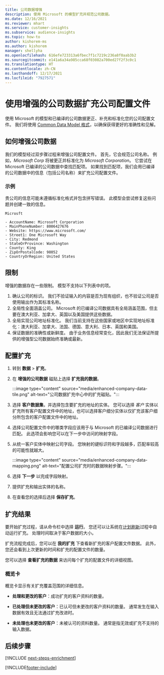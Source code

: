 ```yaml
---
title: 公司数据增强
description: 使用 Microsoft 的模型扩充并规范公司数据。
ms.date: 12/16/2021
ms.reviewer: mhart
ms.service: customer-insights
ms.subservice: audience-insights
ms.topic: how-to
author: kishorem-ms
ms.author: kishorem
manager: shellyha
ms.openlocfilehash: 616efe723313a6fbec7f1c7219c236a8f0aab3b2
ms.sourcegitcommit: e141a6a34a985cca68f03082a700ed27f2f3c0c1
ms.translationtype: HT
ms.contentlocale: zh-CN
ms.lasthandoff: 12/17/2021
ms.locfileid: "7927571"
---
```

# <a name="enrichment-of-company-profiles-with-enhanced-company-data"></a>使用增强的公司数据扩充公司配置文件

使用 Microsoft 的模型和已编译的公司数据更正、补充和标准化您的公司配置文件。 我们将使用 [Common Data Model 格式](/common-data-model/schema/core/applicationcommon/account)，以确保获得更好的准确性和见解。

## <a name="how-we-enhance-company-data"></a>如何增强公司数据

我们的模型经过双步骤过程来增强公司配置文件。 首先，它会规范公司名称。 例如，*Microsoft Corp* 将被更正并标准化为 *Microsoft Corporation*。 它尝试在 Microsoft 已编译的公司数据中查找匹配项。 如果找到匹配项，我们会用已编译的公司数据中的信息（包括公司名称）来扩充公司配置文件。


### <a name="example"></a>示例

贵公司的信息可能未遵循标准化格式并包含拼写错误。 此模型会尝试修复这些问题并创建一致的信息。

```Input
Microsft
```

```Output
- AccountName: Microsoft Corporation
- MainPhoneNumber: 8006427676
- Website: https://www.microsoft.com/
- Street1: One Microsoft Way
- City: Redmond
- StateOrProvince: Washington
- County: King
- ZipOrPostalCode: 98052
- CountryOrRegion: United States
```

## <a name="limitations"></a>限制

增强的数据存在一些限制。 模型不支持以下列表中的项。

1.  确认公司的标识。 我们不验证输入的内容是否为现有组织，也不验证公司是否使用输出作为其标准名称。
2.  全局性全面涵盖公司。 Microsoft 的已编译公司数据具有全局涵盖范围，但主要在澳大利亚、加拿大、英国以及美国提供这些数据。
3.  全局实现公司地址标准化。 我们当前支持在这些国家或地区中实现地址标准化：澳大利亚、加拿大、法国、德国、意大利、日本、英国和美国。
4.  保证数据的准确性或新鲜度。 由于业务信息经常变化，因此我们无法保证所提供的增强型公司数据始终准确或最新。

## <a name="configure-the-enrichment"></a>配置扩充

1. 转到 **数据** > **扩充**。

1. 在 **增强的公司数据** 磁贴上选择 **扩充我的数据**。

   :::image type="content" source="media/enhanced-company-data-tile.png" alt-text="公司数据扩充中心中的扩充磁贴。":::

1. 选择 **客户数据集**，并选择包含要扩充的地址的实体。 您可以选择 *客户* 实体以扩充所有客户配置文件中的地址，也可以选择客户细分实体以仅扩充该客户细分所包含的客户配置文件中的地址。

1. 选择公司配置文件中的哪类字段应该用于与 Microsoft 的已编译公司数据进行匹配。 此选项会影响您可以在下一步中访问的映射字段。

1.  从统一客户实体中映射公司字段。 您映射的键标识符和字段越多，匹配率较高的可能性就越大。

    :::image type="content" source="media/enhanced-company-data-mapping.png" alt-text="配置公司扩充时的数据映射步骤。":::

1. 选择 **下一步** 以完成字段映射。

1. 提供扩充和输出实体的名称。

1. 在查看您的选择后选择 **保存扩充**。

## <a name="enrichment-results"></a>扩充结果

要开始扩充过程，请从命令栏中选择 **运行**。 您还可以让系统在[计划刷新](system.md#schedule-tab)过程中自动运行扩充。 处理时间取决于客户数据的大小。

扩充流程完成后，您可以在 **我的扩充** 下查看新扩充的客户配置文件数据。 此外，您还会看到上次更新的时间和扩充的配置文件的数量。

您可以选择 **查看扩充的数据** 来访问每个扩充的配置文件的详细视图。

### <a name="overview-card"></a>概览卡

概览卡显示有关扩充覆盖范围的详细信息。 

* **处理和更改的客户**：成功扩充的客户资料的数量。

* **已处理但未更改的客户**：已认可但未更改的客户资料的数量。 通常发生在输入数据有效且无法通过扩充改进时。

* **未处理也未更改的客户**：未被认可的资料数量。 通常是指无效或扩充不支持的输入数据。

## <a name="next-steps"></a>后续步骤

[!INCLUDE [next-steps-enrichment](../includes/next-steps-enrichment.md)]

[!INCLUDE[footer-include](../includes/footer-banner.md)]

